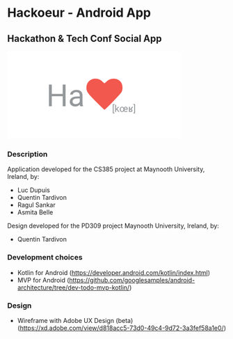 # Hackoeur - Android App
## Hackathon & Tech Conf Social App

![logo](./img/logo.png)

### Description

Application developed for the CS385 project at Maynooth University, Ireland, by:
- Luc Dupuis
- Quentin Tardivon
- Ragul Sankar
- Asmita Belle

Design developed for the PD309 project Maynooth University, Ireland, by:
- Quentin Tardivon

### Development choices

- Kotlin for Android (https://developer.android.com/kotlin/index.html)
- MVP for Android (https://github.com/googlesamples/android-architecture/tree/dev-todo-mvp-kotlin/)

### Design

- Wireframe with Adobe UX Design (beta)
(https://xd.adobe.com/view/d818acc5-73d0-49c4-9d72-3a3fef58a1e0/)